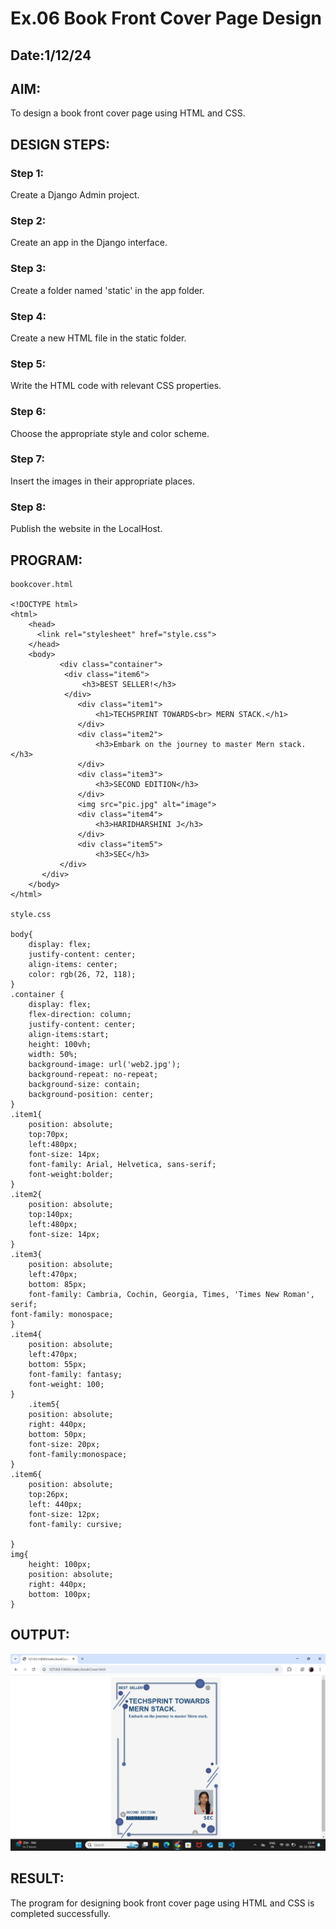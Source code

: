 # Ex.06 Book Front Cover Page Design
## Date:1/12/24

## AIM:
To design a book front cover page using HTML and CSS.

## DESIGN STEPS:

### Step 1:
Create a Django Admin project.

### Step 2:
Create an app in the Django interface.

### Step 3:
Create a folder named 'static' in the app folder.

### Step 4:
Create a new HTML file in the static folder.

### Step 5:
Write the HTML code with relevant CSS properties.

### Step 6:
Choose the appropriate style and color scheme.

### Step 7:
Insert the images in their appropriate places.

### Step 8:
Publish the website in the LocalHost.

## PROGRAM:
```
bookcover.html

<!DOCTYPE html>
<html>
    <head>
      <link rel="stylesheet" href="style.css">
    </head>
    <body>
           <div class="container">
            <div class="item6">
                <h3>BEST SELLER!</h3>
            </div>
               <div class="item1">
                   <h1>TECHSPRINT TOWARDS<br> MERN STACK.</h1>
               </div>
               <div class="item2">
                   <h3>Embark on the journey to master Mern stack.</h3>
               </div>
               <div class="item3">
                   <h3>SECOND EDITION</h3>
               </div>
               <img src="pic.jpg" alt="image">
               <div class="item4">
                   <h3>HARIDHARSHINI J</h3>
               </div>
               <div class="item5">
                   <h3>SEC</h3>
           </div>
       </div>
    </body>
</html>

style.css

body{
    display: flex;
    justify-content: center;
    align-items: center;
    color: rgb(26, 72, 118);
}
.container {
    display: flex;
    flex-direction: column;
    justify-content: center;
    align-items:start;
    height: 100vh;
    width: 50%;
    background-image: url('web2.jpg'); 
    background-repeat: no-repeat;
    background-size: contain;
    background-position: center;
}
.item1{
    position: absolute;
    top:70px;
    left:480px;
    font-size: 14px;
    font-family: Arial, Helvetica, sans-serif;
    font-weight:bolder;
}
.item2{
    position: absolute;
    top:140px;
    left:480px;
    font-size: 14px;
}
.item3{
    position: absolute;
    left:470px;
    bottom: 85px;
    font-family: Cambria, Cochin, Georgia, Times, 'Times New Roman', serif;
font-family: monospace;
}
.item4{
    position: absolute;
    left:470px;
    bottom: 55px;
    font-family: fantasy;
    font-weight: 100;
}
    .item5{
    position: absolute;
    right: 440px;
    bottom: 50px;
    font-size: 20px;
    font-family:monospace;
}
.item6{
    position: absolute;
    top:26px;
    left: 440px;
    font-size: 12px;
    font-family: cursive;

}
img{
    height: 100px;
    position: absolute;
    right: 440px;
    bottom: 100px;
}
```

## OUTPUT:
![alt text](<Screenshot (38).png>)
## RESULT:
The program for designing book front cover page using HTML and CSS is completed successfully.
